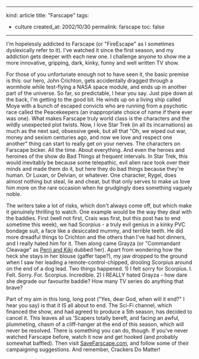 -----
kind: article
title: "Farscape"
tags:
- culture
created_at: 2002/10/30
permalink: farscape
toc: false
-----

<p>I'm hopelessly addicted to Farscape (or "FireEscape" as I sometimes dyslexically refer to it). I've watched it since the first season, and my addiction gets deeper with each new one. I challenge anyone to show me a more innovative, gripping, dark, kinky, funny and well written TV show.</p>

<p>For those of you unfortunate enough not to have seen it, the basic premise is this: our hero, John Crichton, gets accidentally dragged through a wormhole while test-flying a NASA space module, and ends up in another part of the universe. So far, so predictable, I hear you say. Just pipe down at the back, I'm getting to the good bit. He winds up on a living ship called Moya with a bunch of escaped convicts who are running from a psychotic race called the Peacekeepers (an inappropriate choice of name if there ever was one). What makes Farscape truly world class is the characters and the wildly unexpected plot twists. Now, I love Star Trek (in all its incarnations) as much as the next sad, obsessive geek, but all that "Oh, we wiped out war, money and sexism centuries ago, and now we love and respect one another" thing can start to really get on your nerves. The characters on Farscape bicker. All the time. About everything. And even the heroes and heroines of the show do Bad Things at frequent intervals. In Star Trek, this would inevitably be because some telepathic, evil alien race took over their minds and made them do it, but here they do bad things because they're human. Or Luxan, or Delvian, or whatever. One character, Rygel, does almost nothing but steal, lie and cheat, but that only serves to make us love him more on the rare occasion when he grudgingly does something vaguely noble.</p>

<p>The writers take a lot of risks, which don't always come off, but which make it genuinely thrilling to watch. One example would be the way they deal with the baddies. First (well not first, Crais was first, but this post has to end sometime this week),  we had Scorpius - a truly evil genius in a kinky PVC bondage suit, a face like a desiccated mummy, and terrible teeth. He did more dreadful things to Crichton and the others than I've had hot dinners, and I really hated him for it. Then along came Grayza (or "Commandant Cleavage" as <a href="http://www.perriverse.dreamhost.com/farscape/cast.html">Perri and Kiki</a> dubbed her). Apart from wondering how the heck she stays in her blouse (gaffer tape?), my jaw dropped to the ground when I saw her leading a remote-control-chipped, drooling Scorpius around on the end of a dog lead. Two things happened. 1) I felt sorry for Scorpius. I. Felt. Sorry. For. Scorpius. Incredible. 2) I REALLY hated Grayza - how dare she degrade our favourite baddie? How many TV series do anything that brave?</p>

<p>Part of my aim in this long, long post ("Yes, dear God, when will it end?" I hear you say) is that it IS all about to end. The Sci-Fi channel, which financed the show, and had agreed to produce a 5th season, has decided to cancel it. This leaves all us 'Scapers totally bereft, and facing an awful, plummeting, chasm of a cliff-hanger at the end of this season, which will never be resolved. There is something you can do, though. If you've never watched Farscape before, watch it now and get hooked (and probably somewhat baffled). Then visit <a href="http://www.savefarscape.com">SaveFarscape.com</a>, and follow some of their campaigning suggestions. And remember, Crackers Do Matter!</p>
